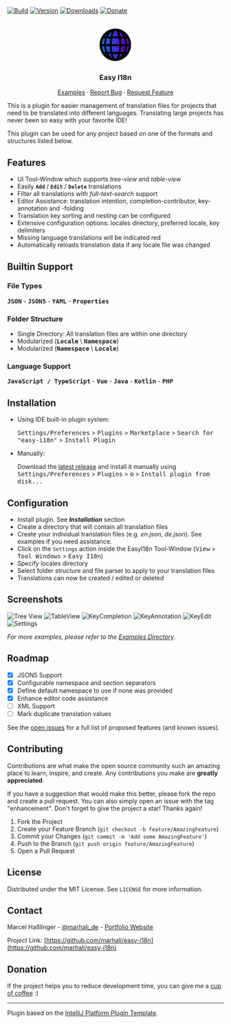 <div id="top"></div>

<!-- PROJECT SHIELDS -->
[![Build](https://img.shields.io/github/workflow/status/marhali/easy-i18n/Build?style=for-the-badge)](https://github.com/marhali/easy-i18n/actions)
[![Version](https://img.shields.io/jetbrains/plugin/v/16316.svg?style=for-the-badge)](https://plugins.jetbrains.com/plugin/16316)
[![Downloads](https://img.shields.io/jetbrains/plugin/d/16316.svg?style=for-the-badge)](https://plugins.jetbrains.com/plugin/16316)
[![Donate](https://img.shields.io/badge/Donate-PayPal-green.svg?style=for-the-badge)](https://paypal.me/marhalide)

<!-- PROJECT LOGO -->
<br />
<div align="center">
  <a href="https://github.com/marhali/easy-i18n">
    <img src="src/main/resources/META-INF/pluginIcon.svg" alt="Logo" width="80" height="80">
  </a>

  <h3 align="center">Easy I18n</h3>

  <p align="center">
    <a href="https://github.com/marhali/easy-i18n/tree/main/example">Examples</a>
    ·
    <a href="https://github.com/marhali/easy-i18n/issues/new?labels=bug">Report Bug</a>
    ·
    <a href="https://github.com/marhali/easy-i18n/issues/new?labels=enhancement">Request Feature</a>
  </p>
</div>

<!-- Plugin description -->
This is a plugin for easier management of translation files for projects that need to be translated into different languages. Translating large projects has never been so easy with your favorite IDE!

This plugin can be used for any project based on one of the formats and structures listed below.

## Features
- UI Tool-Window which supports _tree-view_ and _table-view_
- Easily **`Add`** / **`Edit`** / **`Delete`** translations
- Filter all translations with _full-text-search_ support
- Editor Assistance: translation intention, completion-contributor, key-annotation and -folding
- Translation key sorting and nesting can be configured
- Extensive configuration options: locales directory, preferred locale, key delimiters
- Missing language translations will be indicated red
- Automatically reloads translation data if any locale file was changed

## Builtin Support
### File Types
**<kbd>JSON</kbd>** - **<kbd>JSON5</kbd>** - **<kbd>YAML</kbd>** - **<kbd>Properties</kbd>**

### Folder Structure
- Single Directory: All translation files are within one directory 
- Modularized (**<kbd>Locale</kbd>** \ **<kbd>Namespace</kbd>**)
- Modularized (**<kbd>Namespace</kbd>** \ **<kbd>Locale</kbd>**)

### Language Support
**<kbd>JavaScript / TypeScript</kbd>** - **<kbd>Vue</kbd>** - **<kbd>Java</kbd>** - **<kbd>Kotlin</kbd>** - **<kbd>PHP</kbd>**

<!-- Plugin description end -->

## Installation

- Using IDE built-in plugin system:

  <kbd>Settings/Preferences</kbd> > <kbd>Plugins</kbd> > <kbd>Marketplace</kbd> > <kbd>Search for "easy-i18n"</kbd> >
  <kbd>Install Plugin</kbd>

- Manually:

  Download the [latest release](https://github.com/marhali/easy-i18n/releases/latest) and install it manually using
  <kbd>Settings/Preferences</kbd> > <kbd>Plugins</kbd> > <kbd>⚙️</kbd> > <kbd>Install plugin from disk...</kbd>



<!-- PLUGIN CONFIGURATION -->
## Configuration
- Install plugin. See **_Installation_** section
- Create a directory that will contain all translation files
- Create your individual translation files (e.g. _en.json_, _de.json_). See examples if you need assistance.
- Click on the `Settings` action inside the EasyI18n Tool-Window (<kbd>View</kbd> > <kbd>Tool Windows</kbd> > <kbd>Easy I18n</kbd>)
- Specify locales directory
- Select folder structure and file parser to apply to your translation files
- Translations can now be created / edited or deleted


<!-- USAGE EXAMPLES -->
## Screenshots
![Tree View](https://raw.githubusercontent.com/marhali/easy-i18n/main/example/images/tree-view.PNG)
![TableView](https://raw.githubusercontent.com/marhali/easy-i18n/main/example/images/table-view.PNG)
![KeyCompletion](https://raw.githubusercontent.com/marhali/easy-i18n/main/example/images/key-completion.PNG)
![KeyAnnotation](https://raw.githubusercontent.com/marhali/easy-i18n/main/example/images/key-annotation.PNG)
![KeyEdit](https://raw.githubusercontent.com/marhali/easy-i18n/main/example/images/key-edit.PNG)
![Settings](https://raw.githubusercontent.com/marhali/easy-i18n/main/example/images/settings.PNG)

_For more examples, please refer to the [Examples Directory](https://github.com/marhali/easy-i18n/tree/main/example)._


<!-- ROADMAP -->
## Roadmap

- [X] JSON5 Support
- [X] Configurable namespace and section separators
- [X] Define default namespace to use if none was provided
- [X] Enhance editor code assistance
- [ ] XML Support
- [ ] Mark duplicate translation values

See the [open issues](https://github.com/marhali/easy-i18n/issues) for a full list of proposed features (and known issues).


<!-- CONTRIBUTING -->
## Contributing

Contributions are what make the open source community such an amazing place to learn, inspire, and create. Any contributions you make are **greatly appreciated**.

If you have a suggestion that would make this better, please fork the repo and create a pull request. You can also simply open an issue with the tag "enhancement".
Don't forget to give the project a star! Thanks again!

1. Fork the Project
2. Create your Feature Branch (`git checkout -b feature/AmazingFeature`)
3. Commit your Changes (`git commit -m 'Add some AmazingFeature'`)
4. Push to the Branch (`git push origin feature/AmazingFeature`)
5. Open a Pull Request





<!-- LICENSE -->
## License

Distributed under the MIT License. See `LICENSE` for more information.





<!-- CONTACT -->
## Contact

Marcel Haßlinger - [@marhali_de](https://twitter.com/marhali_de) - [Portfolio Website](https://marhali.de)

Project Link: [https://github.com/marhali/easy-i18n](https://github.com/marhali/easy-i18n)



<!-- DONATION -->
## Donation
If the project helps you to reduce development time, you can give me a [cup of coffee](https://paypal.me/marhalide) :)

---
Plugin based on the [IntelliJ Platform Plugin Template][template].


<!-- MARKDOWN LINKS & IMAGES -->
[template]: https://github.com/JetBrains/intellij-platform-plugin-template
